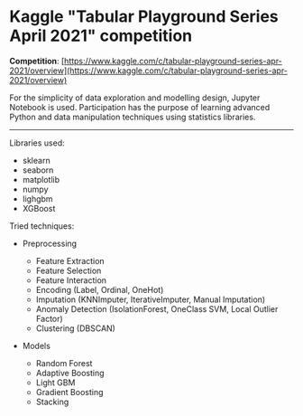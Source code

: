 # Kaggle "Tabular Playground Series April 2021" competition

**Competition**: [https://www.kaggle.com/c/tabular-playground-series-apr-2021/overview](https://www.kaggle.com/c/tabular-playground-series-apr-2021/overview)

For the simplicity of data exploration and modelling design, Jupyter Notebook is used.
Participation has the purpose of learning advanced Python and data manipulation techniques using statistics libraries.

***

Libraries used:
* sklearn
* seaborn
* matplotlib
* numpy
* lighgbm
* XGBoost

Tried techniques:
* Preprocessing
  * Feature Extraction
  * Feature Selection
  * Feature Interaction
  * Encoding (Label, Ordinal, OneHot)
  * Imputation (KNNImputer, IterativeImputer, Manual Imputation)
  * Anomaly Detection (IsolationForest, OneClass SVM, Local Outlier Factor)
  * Clustering (DBSCAN)
  
* Models
  * Random Forest
  * Adaptive Boosting
  * Light GBM
  * Gradient Boosting
  * Stacking